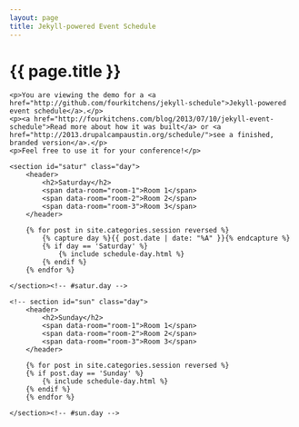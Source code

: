 ```yaml
---
layout: page
title: Jekyll-powered Event Schedule
---
```


<div class="schedule">
	<h1 class="title">{{ page.title }}</h1>

	<p>You are viewing the demo for a <a href="http://github.com/fourkitchens/jekyll-schedule">Jekyll-powered event schedule</a>.</p>
	<p><a href="http://fourkitchens.com/blog/2013/07/10/jekyll-event-schedule">Read more about how it was built</a> or <a href="http://2013.drupalcampaustin.org/schedule/">see a finished, branded version</a>.</p>
	<p>Feel free to use it for your conference!</p>

	<section id="satur" class="day">
		<header>
			<h2>Saturday</h2>
			<span data-room="room-1">Room 1</span>
			<span data-room="room-2">Room 2</span>
			<span data-room="room-3">Room 3</span>
		</header>

		{% for post in site.categories.session reversed %}
			{% capture day %}{{ post.date | date: "%A" }}{% endcapture %}
			{% if day == 'Saturday' %}
				{% include schedule-day.html %}
			{% endif %}
		{% endfor %}

	</section><!-- #satur.day -->

	<!-- section id="sun" class="day">
		<header>
			<h2>Sunday</h2>
			<span data-room="room-1">Room 1</span>
			<span data-room="room-2">Room 2</span>
			<span data-room="room-3">Room 3</span>
		</header>

		{% for post in site.categories.session reversed %}
		{% if post.day == 'Sunday' %}
			{% include schedule-day.html %}
		{% endif %}
		{% endfor %}

	</section><!-- #sun.day -->

</div><!-- .schedule -->
